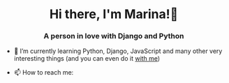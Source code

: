 <h1 align="center">Hi there, I'm Marina!👋</h1>

<h3 align="center">A person in love with Django and Python</h3>

- 🌱 I’m currently learning Python, Django, JavaScript and many other very interesting things
(and you can even do it <a href='https://int-quiz.onbline' target="_blank" rel='noopener'> with me</a>)

- 📫 How to reach me: <a href="mailto:inspiracion@yandex.ru">

<!--
**Lalluviadel/Lalluviadel** is a ✨ _special_ ✨ repository because its `README.md` (this file) appears on your GitHub profile.

Here are some ideas to get you started:

- 🔭 I’m currently working on ...

- 👯 I’m looking to collaborate on ...
- 🤔 I’m looking for help with ...
- 💬 Ask me about ...
-  ...
- 😄 Pronouns: ...
- ⚡ Fun fact: ...
-->
